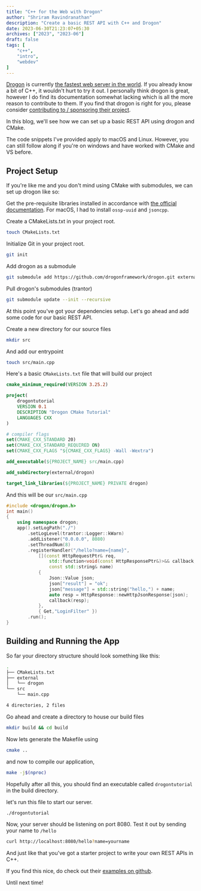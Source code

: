```yaml
---
title: "C++ for the Web with Drogon"
author: "Shriram Ravindranathan"
description: "Create a basic REST API with C++ and Drogon"
date: 2023-06-30T21:23:07+05:30
archives: ["2023", "2023-06"]
draft: false
tags: [
    "c++",
    "intro",
    "webdev"
]
---
```

[Drogon](https://drogon.org) is currently [the fastest web server in the world](https://www.techempower.com/benchmarks/#section=data-r21). If you already know a bit of C++, it wouldn't hurt to try it out. I personally think drogon is great, however I do find its documentation somewhat lacking which is all the more reason to contribute to them. If you find that drogon is right for you, please consider [contributing to / sponsoring their project](https://github.com/drogonframework/drogon).

In this blog, we'll see how we can set up a basic REST API using drogon and CMake.

The code snippets I've provided apply to macOS and Linux. However, you can still follow along if you're on windows and have worked with CMake and VS before.

## Project Setup

If you're like me and you don't mind using CMake with submodules, we can set up drogon like so:

Get the pre-requisite libraries installed in accordance with [the official documentation](https://github.com/drogonframework/drogon/wiki/ENG-02-Installation). For macOS, I had to install `ossp-uuid` and `jsoncpp`.

Create a CMakeLists.txt in your project root.
```sh
touch CMakeLists.txt
```
Initialize Git in your project root.
```sh
git init
```
Add drogon as a submodule

```sh
git submodule add https://github.com/drogonframework/drogon.git external/drogon
```
Pull drogon's submodules (trantor)
```sh
git submodule update --init --recursive
```

At this point you've got your dependencies setup. Let's go ahead and add some code for our basic REST API.

Create a new directory for our source files

```sh
mkdir src
```

And add our entrypoint 

```sh
touch src/main.cpp
```

Here's a basic `CMakeLists.txt` file that will build our project 

```cmake
cmake_minimum_required(VERSION 3.25.2)

project(
    drogontutorial
    VERSION 0.1
    DESCRIPTION "Drogon CMake Tutorial"
    LANGUAGES CXX
)

# compiler flags
set(CMAKE_CXX_STANDARD 20)
set(CMAKE_CXX_STANDARD_REQUIRED ON)
set(CMAKE_CXX_FLAGS "${CMAKE_CXX_FLAGS} -Wall -Wextra")

add_executable(${PROJECT_NAME} src/main.cpp)

add_subdirectory(external/drogon)

target_link_libraries(${PROJECT_NAME} PRIVATE drogon)
```

And this will be our `src/main.cpp` 

```c++
#include <drogon/drogon.h>
int main()
{
    using namespace drogon;
    app().setLogPath("./")
        .setLogLevel(trantor::Logger::kWarn)
        .addListener("0.0.0.0", 8080)
        .setThreadNum(8)
        .registerHandler("/hello?name={name}",
            [](const HttpRequestPtr& req,
                std::function<void(const HttpResponsePtr&)>&& callback,
                const std::string& name)
            {
                Json::Value json;
                json["result"] = "ok";
                json["message"] = std::string("hello,") + name;
                auto resp = HttpResponse::newHttpJsonResponse(json);
                callback(resp);
            },
            { Get,"LoginFilter" })
        .run();
}
```

## Building and Running the App

So far your directory structure should look something like this:

```bash
.
├── CMakeLists.txt
├── external
│   └── drogon
└── src
    └── main.cpp

4 directories, 2 files
```
Go ahead and create a directory to house our build files

```sh
mkdir build && cd build
```
Now lets generate the Makefile using 

```sh
cmake ..
```

and now to compile our application,
```sh
make -j$(nproc)
```

Hopefully after all this, you should find an executable called `drogontutorial` in the build directory.

let's run this file to start our server.

```sh
./drogontutorial
```

Now, your server should be listening on port 8080. Test it out by sending your name to `/hello`

```sh
curl http://localhost:8080/hello?name=yourname
```

And just like that you've got a starter project to write your own REST APIs in C++.

If you find this nice, do check out their [examples on github](https://github.com/drogonframework/drogon/tree/master/examples).

Until next time!

